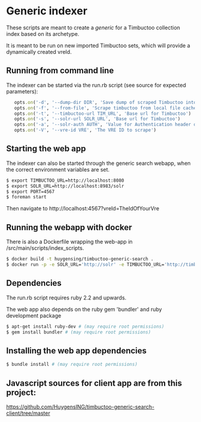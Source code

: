 # Generic indexer

These scripts are meant to create a _generic_ for a Timbuctoo collection index 
based on its archetype.

It is meant to be run on new imported Timbuctoo sets, which will provide a dynamically created vreId.


## Running from command line
The indexer can be started via the run.rb script (see source for expected parameters):

```ruby
   opts.on('-d', '--dump-dir DIR', 'Save dump of scraped Timbuctoo into a dir') 
   opts.on('-f', '--from-file', 'Scrape timbuctoo from local file cache') 
   opts.on('-t', '--timbuctoo-url TIM_URL', 'Base url for Timbuctoo') 
   opts.on('-s', '--solr-url SOLR_URL', 'Base url for Timbuctoo') 
   opts.on('-a', '--solr-auth AUTH', 'Value for Authentication header of solr server') 
   opts.on('-V', '--vre-id VRE', 'The VRE ID to scrape')
```

## Starting the web app
The indexer can also be started through the generic search webapp, when the correct environment variables are set.

```sh
$ export TIMBUCTOO_URL=http://localhost:8080
$ export SOLR_URL=http://localhost:8983/solr
$ export PORT=4567
$ foreman start
```

Then navigate to http://localhost:4567?vreId=TheIdOfYourVre

## Running the webapp with docker
There is also a Dockerfile wrapping the web-app in /src/main/scripts/index_scripts.


```sh
$ docker build -t huygensing/timbuctoo-generic-search .
$ docker run -p -e SOLR_URL='http://solr' -e TIMBUCTOO_URL='http://timbuctoo' 80:80 huygensing/timbuctoo-generic-search
```


## Dependencies

The run.rb script requires ruby 2.2 and upwards. 

The web app also depends on the ruby gem 'bundler' and ruby development
package
```sh
$ apt-get install ruby-dev # (may require root permissions)
$ gem install bundler # (may require root permissions)
```

## Installing the web app dependencies

```sh
$ bundle install # (may require root permissions)   
```


## Javascript sources for client app are from this project:

https://github.com/HuygensING/timbuctoo-generic-search-client/tree/master
